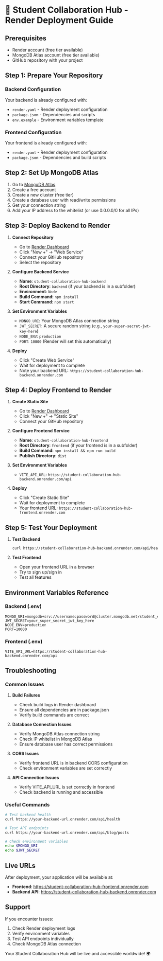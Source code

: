 # 🚀 Student Collaboration Hub - Render Deployment Guide

## Prerequisites
- Render account (free tier available)
- MongoDB Atlas account (free tier available)
- GitHub repository with your project

## Step 1: Prepare Your Repository

### Backend Configuration
Your backend is already configured with:
- `render.yaml` - Render deployment configuration
- `package.json` - Dependencies and scripts
- `env.example` - Environment variables template

### Frontend Configuration
Your frontend is already configured with:
- `render.yaml` - Render deployment configuration
- `package.json` - Dependencies and build scripts

## Step 2: Set Up MongoDB Atlas

1. Go to [MongoDB Atlas](https://www.mongodb.com/atlas)
2. Create a free account
3. Create a new cluster (free tier)
4. Create a database user with read/write permissions
5. Get your connection string
6. Add your IP address to the whitelist (or use 0.0.0.0/0 for all IPs)

## Step 3: Deploy Backend to Render

1. **Connect Repository**
   - Go to [Render Dashboard](https://dashboard.render.com)
   - Click "New +" → "Web Service"
   - Connect your GitHub repository
   - Select the repository

2. **Configure Backend Service**
   - **Name**: `student-collaboration-hub-backend`
   - **Root Directory**: `backend` (if your backend is in a subfolder)
   - **Environment**: `Node`
   - **Build Command**: `npm install`
   - **Start Command**: `npm start`

3. **Set Environment Variables**
   - `MONGO_URI`: Your MongoDB Atlas connection string
   - `JWT_SECRET`: A secure random string (e.g., `your-super-secret-jwt-key-here`)
   - `NODE_ENV`: `production`
   - `PORT`: `10000` (Render will set this automatically)

4. **Deploy**
   - Click "Create Web Service"
   - Wait for deployment to complete
   - Note your backend URL: `https://student-collaboration-hub-backend.onrender.com`

## Step 4: Deploy Frontend to Render

1. **Create Static Site**
   - Go to [Render Dashboard](https://dashboard.render.com)
   - Click "New +" → "Static Site"
   - Connect your GitHub repository

2. **Configure Frontend Service**
   - **Name**: `student-collaboration-hub-frontend`
   - **Root Directory**: `frontend` (if your frontend is in a subfolder)
   - **Build Command**: `npm install && npm run build`
   - **Publish Directory**: `dist`

3. **Set Environment Variables**
   - `VITE_API_URL`: `https://student-collaboration-hub-backend.onrender.com/api`

4. **Deploy**
   - Click "Create Static Site"
   - Wait for deployment to complete
   - Your frontend URL: `https://student-collaboration-hub-frontend.onrender.com`

## Step 5: Test Your Deployment

1. **Test Backend**
   ```bash
   curl https://student-collaboration-hub-backend.onrender.com/api/health
   ```

2. **Test Frontend**
   - Open your frontend URL in a browser
   - Try to sign up/sign in
   - Test all features

## Environment Variables Reference

### Backend (.env)
```env
MONGO_URI=mongodb+srv://username:password@cluster.mongodb.net/student_collaboration_hub
JWT_SECRET=your_super_secret_jwt_key_here
NODE_ENV=production
PORT=10000
```

### Frontend (.env)
```env
VITE_API_URL=https://student-collaboration-hub-backend.onrender.com/api
```

## Troubleshooting

### Common Issues

1. **Build Failures**
   - Check build logs in Render dashboard
   - Ensure all dependencies are in package.json
   - Verify build commands are correct

2. **Database Connection Issues**
   - Verify MongoDB Atlas connection string
   - Check IP whitelist in MongoDB Atlas
   - Ensure database user has correct permissions

3. **CORS Issues**
   - Verify frontend URL is in backend CORS configuration
   - Check environment variables are set correctly

4. **API Connection Issues**
   - Verify VITE_API_URL is set correctly in frontend
   - Check backend is running and accessible

### Useful Commands

```bash
# Test backend health
curl https://your-backend-url.onrender.com/api/health

# Test API endpoints
curl https://your-backend-url.onrender.com/api/blog/posts

# Check environment variables
echo $MONGO_URI
echo $JWT_SECRET
```

## Live URLs

After deployment, your application will be available at:
- **Frontend**: https://student-collaboration-hub-frontend.onrender.com
- **Backend API**: https://student-collaboration-hub-backend.onrender.com

## Support

If you encounter issues:
1. Check Render deployment logs
2. Verify environment variables
3. Test API endpoints individually
4. Check MongoDB Atlas connection

Your Student Collaboration Hub will be live and accessible worldwide! 🌍 